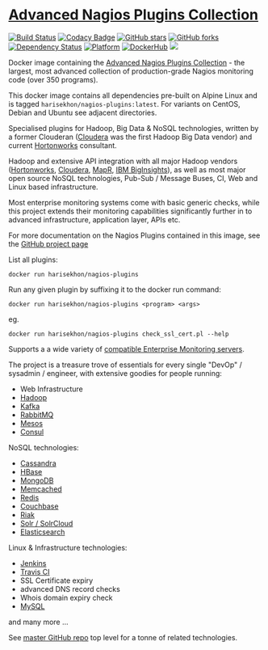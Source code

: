 [Advanced Nagios Plugins Collection](https://github.com/HariSekhon/nagios-plugins)
==================================
[![Build Status](https://travis-ci.org/HariSekhon/nagios-plugins.svg?branch=master)](https://travis-ci.org/HariSekhon/nagios-plugins) [![Codacy Badge](https://api.codacy.com/project/badge/Grade/e6fcf7cb4dcc4905ab0a4cb91567fdda)](https://www.codacy.com/app/harisekhon/nagios-plugins) [![GitHub stars](https://img.shields.io/github/stars/harisekhon/nagios-plugins.svg)](https://github.com/harisekhon/nagios-plugins/stargazers) [![GitHub forks](https://img.shields.io/github/forks/harisekhon/nagios-plugins.svg)](https://github.com/harisekhon/nagios-plugins/network) [![Dependency Status](https://gemnasium.com/badges/github.com/HariSekhon/nagios-plugins.svg)](https://gemnasium.com/github.com/HariSekhon/nagios-plugins) [![Platform](https://img.shields.io/badge/platform-Linux%20%7C%20OS%20X-blue.svg)](https://github.com/harisekhon/nagios-plugins#advanced-nagios-plugins-collection) [![DockerHub](https://img.shields.io/badge/docker-available-blue.svg)](https://hub.docker.com/r/harisekhon/nagios-plugins/) [![](https://images.microbadger.com/badges/image/harisekhon/nagios-plugins.svg)](http://microbadger.com/#/images/harisekhon/nagios-plugins)

Docker image containing the [Advanced Nagios Plugins Collection](https://github.com/HariSekhon/nagios-plugins) - the largest, most advanced collection of production-grade Nagios monitoring code (over 350 programs).

This docker image contains all dependencies pre-built on Alpine Linux and is tagged `harisekhon/nagios-plugins:latest`. For variants on CentOS, Debian and Ubuntu see adjacent directories.

Specialised plugins for Hadoop, Big Data & NoSQL technologies, written by a former Clouderan ([Cloudera](http://www.cloudera.com) was the first Hadoop Big Data vendor) and current [Hortonworks](http://www.hortonworks.com) consultant.

Hadoop and extensive API integration with all major Hadoop vendors ([Hortonworks](http://www.hortonworks.com), [Cloudera](http://www.cloudera.com), [MapR](http://www.mapr.com), [IBM BigInsights](http://www-03.ibm.com/software/products/en/ibm-biginsights-for-apache-hadoop)), as well as most major open source NoSQL technologies, Pub-Sub / Message Buses, CI, Web and Linux based infrastructure.

Most enterprise monitoring systems come with basic generic checks, while this project extends their monitoring capabilities significantly further in to advanced infrastructure, application layer, APIs etc.

For more documentation on the Nagios Plugins contained in this image, see the [GitHub project page](https://github.com/HariSekhon/nagios-plugins#usage---help)

List all plugins:

```
docker run harisekhon/nagios-plugins
```

Run any given plugin by suffixing it to the docker run command:

```
docker run harisekhon/nagios-plugins <program> <args>
```

eg.

```
docker run harisekhon/nagios-plugins check_ssl_cert.pl --help
```

Supports a a wide variety of [compatible Enterprise Monitoring servers](https://github.com/harisekhon/nagios-plugins#enterprise-monitoring-systems).

The project is a treasure trove of essentials for every single "DevOp" / sysadmin / engineer, with extensive goodies for people running:

* Web Infrastructure
* [Hadoop](http://hadoop.apache.org/)
* [Kafka](http://kafka.apache.org/)
* [RabbitMQ](http://www.rabbitmq.com/)
* [Mesos](http://mesos.apache.org/)
* [Consul](https://www.consul.io/)

NoSQL technologies:

* [Cassandra](http://cassandra.apache.org/)
* [HBase](https://hbase.apache.org/)
* [MongoDB](https://www.mongodb.com/)
* [Memcached](https://memcached.org/)
* [Redis](http://redis.io/)
* [Couchbase](http://www.couchbase.com/)
* [Riak](http://basho.com/products/)
* [Solr / SolrCloud](http://lucene.apache.org/solr/)
* [Elasticsearch](https://www.elastic.co/products/elasticsearch)

Linux & Infrastructure technologies:

* [Jenkins](https://jenkins.io/)
* [Travis CI](https://travis-ci.org/)
* SSL Certificate expiry
* advanced DNS record checks
* Whois domain expiry check
* [MySQL](https://www.mysql.com/)

and many more ...

See [master GitHub repo](https://github.com/HariSekhon/Dockerfiles) top level for a tonne of related technologies.
